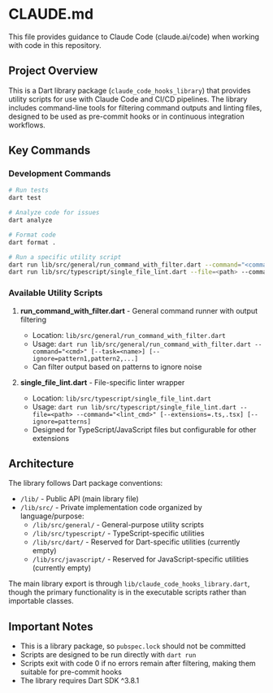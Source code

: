 # CLAUDE.md

This file provides guidance to Claude Code (claude.ai/code) when working with code in this repository.

## Project Overview

This is a Dart library package (`claude_code_hooks_library`) that provides utility scripts for use with Claude Code and CI/CD pipelines. The library includes command-line tools for filtering command outputs and linting files, designed to be used as pre-commit hooks or in continuous integration workflows.

## Key Commands

### Development Commands

```bash
# Run tests
dart test

# Analyze code for issues
dart analyze

# Format code
dart format .

# Run a specific utility script
dart run lib/src/general/run_command_with_filter.dart --command="<command>" --task=<name>
dart run lib/src/typescript/single_file_lint.dart --file=<path> --command="<lint_command>"
```

### Available Utility Scripts

1. **run_command_with_filter.dart** - General command runner with output filtering
   - Location: `lib/src/general/run_command_with_filter.dart`
   - Usage: `dart run lib/src/general/run_command_with_filter.dart --command="<cmd>" [--task=<name>] [--ignore=pattern1,pattern2,...]`
   - Can filter output based on patterns to ignore noise

2. **single_file_lint.dart** - File-specific linter wrapper
   - Location: `lib/src/typescript/single_file_lint.dart`
   - Usage: `dart run lib/src/typescript/single_file_lint.dart --file=<path> --command="<lint_cmd>" [--extensions=.ts,.tsx] [--ignore=patterns]`
   - Designed for TypeScript/JavaScript files but configurable for other extensions

## Architecture

The library follows Dart package conventions:
- `/lib/` - Public API (main library file)
- `/lib/src/` - Private implementation code organized by language/purpose:
  - `/lib/src/general/` - General-purpose utility scripts
  - `/lib/src/typescript/` - TypeScript-specific utilities
  - `/lib/src/dart/` - Reserved for Dart-specific utilities (currently empty)
  - `/lib/src/javascript/` - Reserved for JavaScript-specific utilities (currently empty)

The main library export is through `lib/claude_code_hooks_library.dart`, though the primary functionality is in the executable scripts rather than importable classes.

## Important Notes

- This is a library package, so `pubspec.lock` should not be committed
- Scripts are designed to be run directly with `dart run`
- Scripts exit with code 0 if no errors remain after filtering, making them suitable for pre-commit hooks
- The library requires Dart SDK ^3.8.1